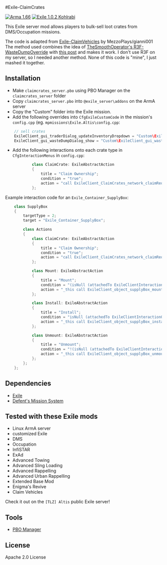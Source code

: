 #Exile-ClaimCrates

[![Arma 1.66](https://img.shields.io/badge/Arma-1.66-blue.svg)](https://dev.arma3.com/post/sitrep-00182) [![Exile 1.0.2 Kohlrabi](https://img.shields.io/badge/Exile-1.0.2%20Kohlrabi-C72651.svg)](http://www.exilemod.com/topic/17807-102-kohlrabi/)

This Exile server mod allows players to bulk-sell loot crates from DMS/Occupation missions.

The code is adapted from [Exile-ClaimVehicles](https://github.com/MezoPlays/Claim-Vehicles) by MezzoPlays/gianni001
The method used combines the idea of [TheSmoothOperator's R3F-WasteDumpOverride](https://github.com/TheSmoothOperator/R3F-WasteDumpOverride) with [this post](http://www.exilemod.com/topic/17848-release-r3f-waste-dump-override/?do=findComment&comment=147705) and makes it work. I don't use R3F on my server, so I needed another method. None of this code is "mine", I just mashed it together.

## Installation
* Make ```claimcrates_server.pbo``` using PBO Manager on the ```claimcrates_server``` folder
* Copy ```claimcrates_server.pbo``` into ```@exile_server\addons``` on the ArmA server
* Copy the "Custom" folder into the Exile mission.
* Add the following overrides into ```CfgExileCustomCode``` in the mission's ```config.cpp``` (eg. ```mpmissions\Exile.Altis\config.cpp```:
```cpp
    // sell crates
    ExileClient_gui_traderDialog_updateInventoryDropdown = "Custom\ExileClient_gui_traderDialog_updateInventoryDropdown.sqf";
    ExileClient_gui_wasteDumpDialog_show = "Custom\ExileClient_gui_wasteDumpDialog_show.sqf";
```
* Add the following interactions onto each crate type in ```CfgInteractionMenus``` in ```config.cpp```:
```cpp
            class ClaimCrate: ExileAbstractAction
            {
                title = "Claim Ownership";
                condition = "true";
                action = "call ExileClient_ClaimCrates_network_claimRequestSend";
            };
```
Example interaction code for an ```Exile_Container_SupplyBox```:
```cpp
    class SupplyBox
    {
        targetType = 2;
        target = "Exile_Container_SupplyBox";

        class Actions
        {
            class ClaimCrate: ExileAbstractAction
            {
                title = "Claim Ownership";
                condition = "true";
                action = "call ExileClient_ClaimCrates_network_claimRequestSend";
            };

            class Mount: ExileAbstractAction
            {
                title = "Mount";
                condition = "(isNull (attachedTo ExileClientInteractionObject)) && ((ExileClientInteractionObject getvariable ['ExileOwnerUID',1]) isEqualTo 1)";
                action = "_this call ExileClient_object_supplyBox_mount";
            };

            class Install: ExileAbstractAction
            {
                title = "Install";
                condition = "isNull (attachedTo ExileClientInteractionObject) && ((ExileClientInteractionObject getvariable ['ExileOwnerUID',1]) isEqualTo 1)";
                action = "_this call ExileClient_object_supplyBox_install";
            };

            class Unmount: ExileAbstractAction
            {
                title = "Unmount";
                condition = "!(isNull (attachedTo ExileClientInteractionObject)) && ((ExileClientInteractionObject getvariable ['ExileOwnerUID',1]) isEqualTo 1)";
                action = "_this call ExileClient_object_supplyBox_unmount";
            };
        };
    };
```

## Dependencies
* [Exile](http://www.exilemod.com/downloads/)
* [Defent's Mission System](https://github.com/Defent/DMS_Exile)

## Tested with these Exile mods
* Linux ArmA server
* customized Exile
* DMS
* Occupation
* InfiSTAR
* ExAd
* Advanced Towing
* Advanced Sling Loading
* Advanced Rappelling
* Advanced Urban Rappelling
* Extended Base Mod
* Enigma's Revive
* Claim Vehicles

Check it out on the ```[TLZ] Altis``` public Exile server!

## Tools
* [PBO Manager](http://www.armaholic.com/page.php?id=16369)

## License
Apache 2.0 License
